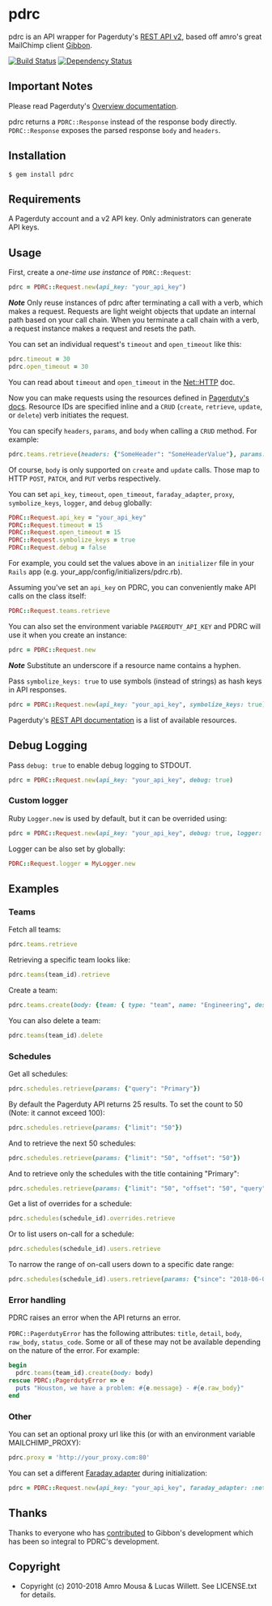 # pdrc

pdrc is an API wrapper for Pagerduty's [REST API v2](https://v2.developer.pagerduty.com/docs/rest-api), based off amro's great MailChimp client [Gibbon](https://github.com/amro/gibbon).

[![Build Status](https://secure.travis-ci.org/ltw/pdrc.svg)](http://travis-ci.org/ltw/pdrc)
[![Dependency Status](https://gemnasium.com/ltw/pdrc.svg)](https://gemnasium.com/ltw/pdrc)

## Important Notes

Please read Pagerduty's [Overview documentation](https://v2.developer.pagerduty.com/docs/rest-api).

pdrc returns a `PDRC::Response` instead of the response body directly. `PDRC::Response` exposes the parsed response `body` and `headers`.

## Installation

    $ gem install pdrc

## Requirements

A Pagerduty account and a v2 API key. Only administrators can generate API keys.

## Usage

First, create a *one-time use instance* of `PDRC::Request`:

```ruby
pdrc = PDRC::Request.new(api_key: "your_api_key")
```

***Note*** Only reuse instances of pdrc after terminating a call with a verb, which makes a request. Requests are light weight objects that update an internal path based on your call chain. When you terminate a call chain with a verb, a request instance makes a request and resets the path.

You can set an individual request's `timeout` and `open_timeout` like this:

```ruby
pdrc.timeout = 30
pdrc.open_timeout = 30
```

You can read about `timeout` and `open_timeout` in the [Net::HTTP](https://ruby-doc.org/stdlib-2.3.3/libdoc/net/http/rdoc/Net/HTTP.html) doc.

Now you can make requests using the resources defined in [Pagerduty's docs](https://v2.developer.pagerduty.com/v2/page/api-reference). Resource IDs are specified inline and a `CRUD` (`create`, `retrieve`, `update`, or `delete`) verb initiates the request.

You can specify `headers`, `params`, and `body` when calling a `CRUD` method. For example:

```ruby
pdrc.teams.retrieve(headers: {"SomeHeader": "SomeHeaderValue"}, params: {"query_param": "query_param_value"})
```

Of course, `body` is only supported on `create` and `update` calls. Those map to HTTP `POST`, `PATCH`, and `PUT` verbs respectively.

You can set `api_key`, `timeout`, `open_timeout`, `faraday_adapter`, `proxy`, `symbolize_keys`, `logger`, and `debug` globally:

```ruby
PDRC::Request.api_key = "your_api_key"
PDRC::Request.timeout = 15
PDRC::Request.open_timeout = 15
PDRC::Request.symbolize_keys = true
PDRC::Request.debug = false
```

For example, you could set the values above in an `initializer` file in your `Rails` app (e.g. your\_app/config/initializers/pdrc.rb).

Assuming you've set an `api_key` on PDRC, you can conveniently make API calls on the class itself:

```ruby
PDRC::Request.teams.retrieve
```

You can also set the environment variable `PAGERDUTY_API_KEY` and PDRC will use it when you create an instance:

```ruby
pdrc = PDRC::Request.new
```

***Note*** Substitute an underscore if a resource name contains a hyphen.

Pass `symbolize_keys: true` to use symbols (instead of strings) as hash keys in API responses.

```ruby
pdrc = PDRC::Request.new(api_key: "your_api_key", symbolize_keys: true)
```

Pagerduty's [REST API documentation](https://v2.developer.pagerduty.com/v2/page/api-reference) is a list of available resources.

## Debug Logging

Pass `debug: true` to enable debug logging to STDOUT.

```ruby
pdrc = PDRC::Request.new(api_key: "your_api_key", debug: true)
```

### Custom logger

Ruby `Logger.new` is used by default, but it can be overrided using:

```ruby
pdrc = PDRC::Request.new(api_key: "your_api_key", debug: true, logger: MyLogger.new)
```

Logger can be also set by globally:

```ruby
PDRC::Request.logger = MyLogger.new
```

## Examples

### Teams

Fetch all teams:

```ruby
pdrc.teams.retrieve
```

Retrieving a specific team looks like:

```ruby
pdrc.teams(team_id).retrieve
```

Create a team:

```ruby
pdrc.teams.create(body: {team: { type: "team", name: "Engineering", description: "The engineering team"}})
```

You can also delete a team:

```ruby
pdrc.teams(team_id).delete
```

### Schedules

Get all schedules:

```ruby
pdrc.schedules.retrieve(params: {"query": "Primary"})
```

By default the Pagerduty API returns 25 results. To set the count to 50 (Note: it cannot exceed 100):

```ruby
pdrc.schedules.retrieve(params: {"limit": "50"})
```

And to retrieve the next 50 schedules:

```ruby
pdrc.schedules.retrieve(params: {"limit": "50", "offset": "50"})
```

And to retrieve only the schedules with the title containing "Primary":

```ruby
pdrc.schedules.retrieve(params: {"limit": "50", "offset": "50", "query": "Primary"})
```

Get a list of overrides for a schedule:

```ruby
pdrc.schedules(schedule_id).overrides.retrieve
```

Or to list users on-call for a schedule:

```ruby
pdrc.schedules(schedule_id).users.retrieve
```

To narrow the range of on-call users down to a specific date range:

```ruby
pdrc.schedules(schedule_id).users.retrieve(params: {"since": "2018-06-01T00:00:00Z", "until": "2018-09-01T00:00:00Z"})
```

### Error handling

PDRC raises an error when the API returns an error.

`PDRC::PagerdutyError` has the following attributes: `title`, `detail`, `body`, `raw_body`, `status_code`. Some or all of these may not be
available depending on the nature of the error. For example:

```ruby
begin
  pdrc.teams(team_id).create(body: body)
rescue PDRC::PagerdutyError => e
  puts "Houston, we have a problem: #{e.message} - #{e.raw_body}"
end
```

### Other

You can set an optional proxy url like this (or with an environment variable MAILCHIMP_PROXY):

```ruby
pdrc.proxy = 'http://your_proxy.com:80'
```

You can set a different [Faraday adapter](https://github.com/lostisland/faraday) during initialization:

```ruby
pdrc = PDRC::Request.new(api_key: "your_api_key", faraday_adapter: :net_http)
```

## Thanks

Thanks to everyone who has [contributed](https://github.com/amro/gibbon/contributors) to Gibbon's development which has been so integral to PDRC's development.

## Copyright

* Copyright (c) 2010-2018 Amro Mousa & Lucas Willett. See LICENSE.txt for details.
